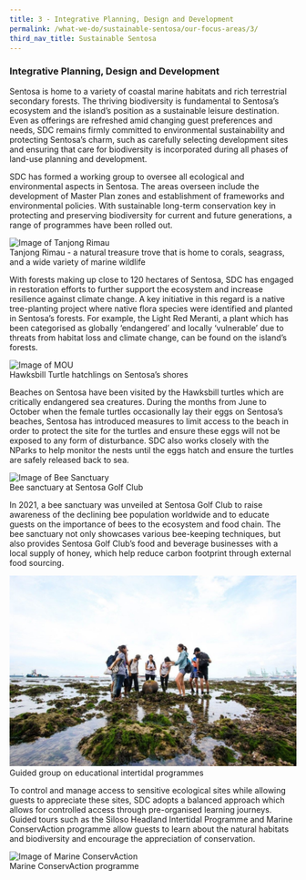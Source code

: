 ```yaml
---
title: 3 - Integrative Planning, Design and Development
permalink: /what-we-do/sustainable-sentosa/our-focus-areas/3/
third_nav_title: Sustainable Sentosa
---
```

### **Integrative Planning, Design and Development**
		
Sentosa is home to a variety of coastal marine habitats and rich terrestrial secondary forests. The thriving biodiversity is fundamental to Sentosa’s ecosystem and the island’s position as a sustainable leisure destination. Even as offerings are refreshed amid changing guest preferences and needs, SDC remains firmly committed to environmental sustainability and protecting Sentosa’s charm, such as carefully selecting development sites and ensuring that care for biodiversity is incorporated during all phases of land-use planning and development. 

SDC has formed a working group to oversee all ecological and environmental aspects in Sentosa. The areas overseen include the development of Master Plan zones and establishment of frameworks and environmental policies. With sustainable long-term conservation key in protecting and preserving biodiversity for current and future generations, a range of programmes have been rolled out.

<img src="/images/what-we-do/sustainable-sentosa/rimau.png" alt="Image of Tanjong Rimau"/>
<figcaption>Tanjong Rimau - a natural treasure trove that is home to corals, seagrass, and a wide variety of marine wildlife</figcaption>

With forests making up close to 120 hectares of Sentosa, SDC has engaged in restoration efforts to further support the ecosystem and increase resilience against climate change. A key initiative in this regard is a native tree-planting project where native flora species were identified and planted in Sentosa’s forests. For example, the Light Red Meranti, a plant which has been categorised as globally ‘endangered’ and locally ‘vulnerable’ due to threats from habitat loss and climate change, can be found on the island’s forests. 

<img src="/images/what-we-do/sustainable-sentosa/hatchlings.jpg" alt="Image of MOU"/>
<figcaption>Hawksbill Turtle hatchlings on Sentosa’s shores</figcaption>

Beaches on Sentosa have been visited by the Hawksbill turtles which are critically endangered sea creatures. During the months from June to October when the female turtles occasionally lay their eggs on Sentosa’s beaches, Sentosa has introduced measures to limit access to the beach in order to protect the site for the turtles and ensure these eggs will not be exposed to any form of disturbance. SDC also works closely with the NParks to help monitor the nests until the eggs hatch and ensure the turtles are safely released back to sea.

<img src="/images/what-we-do/sustainable-sentosa/bee-sanctuary.jpeg" alt="Image of Bee Sanctuary"/>
<figcaption>Bee sanctuary at Sentosa Golf Club</figcaption>

In 2021, a bee sanctuary was unveiled at Sentosa Golf Club to raise awareness of the declining bee population worldwide and to educate guests on the importance of bees to the ecosystem and food chain. The bee sanctuary not only showcases various bee-keeping techniques, but also provides Sentosa Golf Club’s food and beverage businesses with a local supply of honey, which help reduce carbon footprint through external food sourcing.

<img src="/images/what-we-do/sustainable-sentosa/ship.jpg" alt="Image of MOU"/>
<figcaption>Guided group on educational intertidal programmes </figcaption>

To control and manage access to sensitive ecological sites while allowing guests to appreciate these sites, SDC adopts a balanced approach which allows for controlled access through pre-organised learning journeys. Guided tours such as the Siloso Headland Intertidal Programme and Marine ConservAction programme allow guests to learn about the natural habitats and biodiversity and encourage the appreciation of conservation. 

<img src="/images/what-we-do/sustainable-sentosa/conservaction.jpeg" alt="Image of Marine ConservAction"/>
<figcaption>Marine ConservAction programme </figcaption>